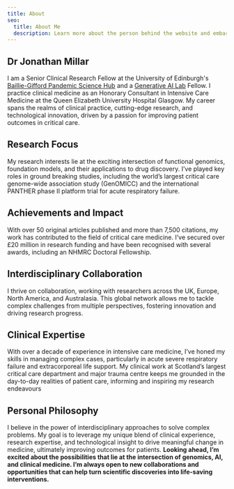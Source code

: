 ```yaml
---
title: About
seo:
  title: About Me
  description: Learn more about the person behind the website and embark on a journey of inspiration and shared experiences.
---
```

## Dr Jonathan Millar

I am a Senior Clinical Research Fellow at the University of Edinburgh's [Baillie-Gifford Pandemic Science Hub](https://psh.ac.uk) and a [Generative AI Lab](https://gail.ed.ac.uk) Fellow. I practice clinical medicine as an Honorary Consultant in Intensive Care Medicine at the Queen Elizabeth University Hospital Glasgow. My career spans the realms of clinical practice, cutting-edge research, and technological innovation, driven by a passion for improving patient outcomes in critical care.

## Research Focus

My research interests lie at the exciting intersection of functional genomics, foundation models, and their applications to drug discovery. I’ve played key roles in ground breaking studies, including the world’s largest critical care genome-wide association study (GenOMICC) and the international PANTHER phase II platform trial for acute respiratory failure.

## Achievements and Impact

With over 50 original articles published and more than 7,500 citations, my work has contributed to the field of critical care medicine. I’ve secured over £20 million in research funding and have been recognised with several awards, including an NHMRC Doctoral Fellowship.

## Interdisciplinary Collaboration

I thrive on collaboration, working with researchers across the UK, Europe, North America, and Australasia. This global network allows me to tackle complex challenges from multiple perspectives, fostering innovation and driving research progress.

## Clinical Expertise

With over a decade of experience in intensive care medicine, I’ve honed my skills in managing complex cases, particularly in acute severe respiratory failure and extracorporeal life support. My clinical work at Scotland’s largest critical care department and major trauma centre keeps me grounded in the day-to-day realities of patient care, informing and inspiring my research endeavours

## Personal Philosophy

I believe in the power of interdisciplinary approaches to solve complex problems. My goal is to leverage my unique blend of clinical experience, research expertise, and technological insight to drive meaningful change in medicine, ultimately improving outcomes for patients. **Looking ahead, I’m excited about the possibilities that lie at the intersection of genomics, AI, and clinical medicine. I’m always open to new collaborations and opportunities that can help turn scientific discoveries into life-saving interventions.**
